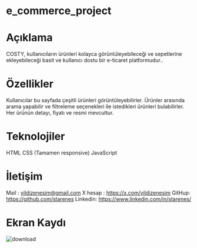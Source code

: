 # e_commerce_project

# Açıklama
COSTY, kullanıcıların ürünleri kolayca görüntüleyebileceği ve sepetlerine ekleyebileceği basit ve kullanıcı dostu bir e-ticaret platformudur..
# Özellikler
Kullanıcılar bu sayfada çeşitli ürünleri görüntüleyebilirler. Ürünler arasında arama yapabilir ve filtreleme seçenekleri ile istedikleri ürünleri bulabilirler. Her ürünün detayı, fiyatı ve resmi mevcuttur.
# Teknolojiler
HTML CSS (Tamamen responsive) JavaScript
# İletişim
Mail : yildizenesim@gmail.com X hesap : https://x.com/yildizenesim GitHup: https://github.com/starenes Linkedin: https://www.linkedin.com/in/starenes/
# Ekran Kaydı
![download](https://github.com/starenes/e_commerce_project/assets/164679866/7c4d422e-d1e7-4ea2-959d-23d76bdd1b5b)



